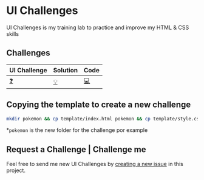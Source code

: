 # UI Challenges

UI Challenges is my training lab to practice and improve my HTML & CSS skills

## Challenges

| UI Challenge  | Solution  | Code  |
|---|---|---|
| [:question:](https://dribbble.com/shots/4619445-Charmeleon) | [:bulb:](https://leandrotk.github.io/ui-challenges/pokemon-card/index.html) | [:computer:](https://github.com/leandrotk/ui-challenges/tree/master/pokemon-card) |

## Copying the template to create a new challenge

```bash
mkdir pokemon && cp template/index.html pokemon && cp template/style.css pokemon
```

\*`pokemon` is the new folder for the challenge por example

## Request a Challenge | Challenge me

Feel free to send me new UI Challenges by [creating a new issue](https://github.com/leandrotk/ui-challenges/issues/new) in this project.
